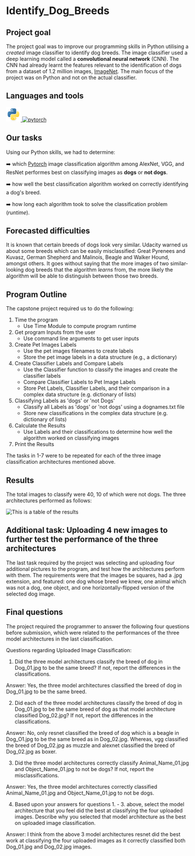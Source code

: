 # Identify_Dog_Breeds

## Project goal
The project goal was to improve our programming skills in Python utilising a *created* image classifier to identify dog breeds. The image classifier used a deep learning model called a **convolutional neural network** (CNN). The CNN had already learnt the features relevant to the identification of dogs from a dataset of 1.2 million images, [ImageNet](https://image-net.org/). The main focus of the project was on Python and not on the actual classifier.

## Languages and tools

<p align="left"> <a href="https://www.python.org" target="_blank" rel="noreferrer"> <img src="https://raw.githubusercontent.com/devicons/devicon/master/icons/python/python-original.svg" alt="python" width="40" height="40"/> </a> <a href="https://pytorch.org/" target="_blank" rel="noreferrer"> <img src="https://www.vectorlogo.zone/logos/pytorch/pytorch-icon.svg" alt="pytorch" width="40" height="40"/> </a> </p>

## Our tasks
Using our Python skills, we had to determine:

➡️ which [Pytorch](https://pytorch.org/) image classification algorithm among AlexNet, VGG, and ResNet performes best on classifying images as **dogs** or **not dogs**.

➡️ how well the best classification algorithm worked on correctly identifying a dog's breed.

➡️ how long each algorithm took to solve the classification problem (*runtime*).

## Forecasted difficulties

It is known that certain breeds of dogs look very similar. Udacity warned us about some breeds which can be easily misclassified: Great Pyrenees and Kuvasz, German Shepherd and Malinois, Beagle and Walker Hound, amongst others. It goes without saying that the more images of two similar-looking dog breeds that the algorithm *learns* from, the more likely the algorithm will be able to distinguish between those two breeds.

## Program Outline

The capstone project required us to do the following:

1. Time the program
   - Use Time Module to compute program runtime
2. Get program Inputs from the user
   - Use command line arguments to get user inputs
3. Create Pet Images Labels
   - Use the pet images filenames to create labels
   - Store the pet image labels in a data structure (e.g., a dictionary)
4. Create Classifier Labels and Compare Labels
   - Use the Classifier function to classify the images and create the classifier labels
   - Compare Classifier Labels to Pet Image Labels
   - Store Pet Labels, Classifier Labels, and their comparison in a complex data structure (e.g. dictionary of lists)
5. Classifying Labels as 'dogs' or 'not Dogs'
   - Classify all Labels as 'dogs' or 'not dogs' using a dognames.txt file
   - Store new classifications in the complex data structure (e.g. dictionary of lists)
6. Calculate the Results
   - Use Labels and their classifications to determine how well the algorithm worked on classifying images
7. Print the Results

The tasks in 1-7 were to be repeated for each of the three image classification architectures mentioned above.

## Results

The total images to classify were 40, 10 of which were not dogs. The three architectures performed as follows:

![This is a table of the results](images/results.png)

## Additional task: Uploading 4 new images to further test the performance of the three architectures

The last task required by the project was selecting and uploading four additional pictures to the program, and test how the architectures perform with them. The requirements were that the images be squares, had a .jpg extension, and featured: one dog whose breed we knew, one animal which was not a dog, one object, and one horizontally-flipped version of the selected dog image.

## Final questions

The project required the programmer to answer the following four questions before submission, which were related to the performances of the three model architectures in the last classification.

Questions regarding Uploaded Image Classification:

1. Did the three model architectures classify the breed of dog in Dog_01.jpg to be the same breed? If not, report the differences in the classifications.

Answer: Yes, the three model architectures classified the breed of dog in Dog_01.jpg to be the same breed.


2. Did each of the three model architectures classify the breed of dog in Dog_01.jpg to be the same breed of dog as that model architecture classified Dog_02.jpg? If not, report the differences in the classifications.

Answer: No, only resnet classified the breed of dog which is a beagle in Dog_O1.jpg to be the same breed as in Dog_02.jpg. Whereas, vgg classified the breed of Dog_02.jpg as muzzle and alexnet classified the breed of Dog_02.jpg as boxer.


3. Did the three model architectures correctly classify Animal_Name_01.jpg and Object_Name_01.jpg to not be dogs? If not, report the misclassifications.

Answer: Yes, the three model architectures correctly classified Animal_Name_01.jpg and Object_Name_01.jpg to not be dogs.


4. Based upon your answers for questions 1. - 3. above, select the model architecture that you feel did the best at classifying the four uploaded images. Describe why you selected that model architecture as the best on uploaded image classification.

Answer: I think from the above 3 model architectures resnet did the best work at classifying the four uploaded images as it correctly classified both Dog_01.jpg and Dog_02.jpg images.


